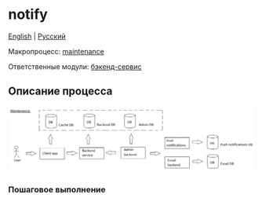# notify

[English](notify.md) | [Русский](notify.ru.md)

Макропроцесс: [maintenance](../../macroprocesses/maintenance.ru.md)

Ответственные модули: [бэкенд-сервис](../../backend/notificationsbackend.ru.md)

## Описание процесса

![maintenance_overall](../../img/maintenance_overall.png)

### Пошаговое выполнение

